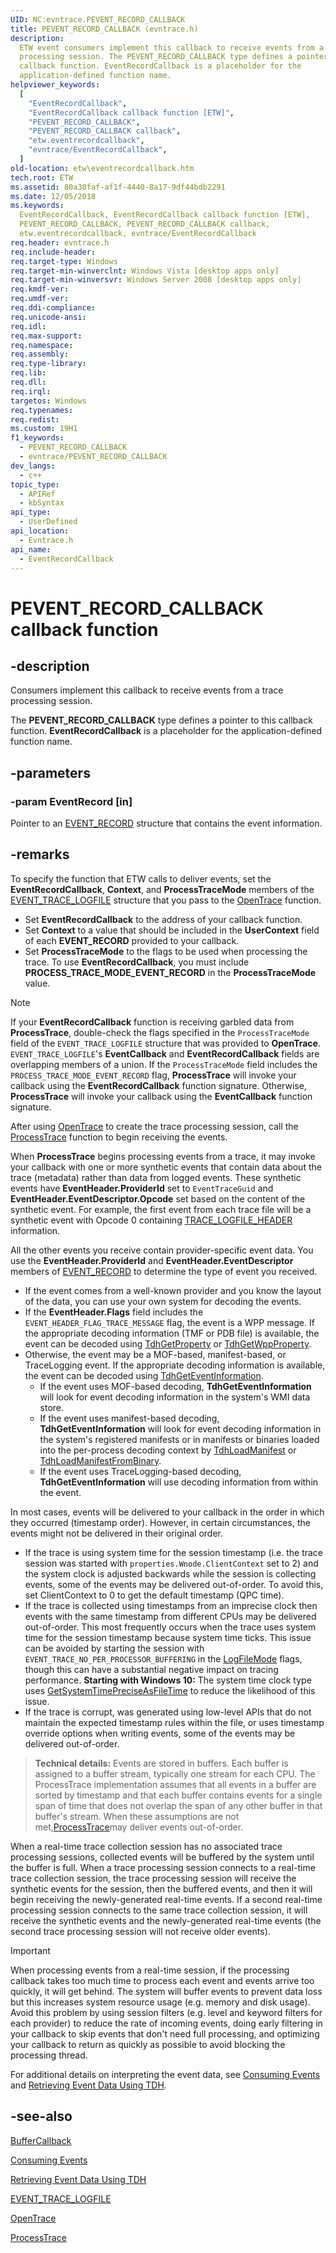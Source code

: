 ```yaml
---
UID: NC:evntrace.PEVENT_RECORD_CALLBACK
title: PEVENT_RECORD_CALLBACK (evntrace.h)
description:
  ETW event consumers implement this callback to receive events from a trace
  processing session. The PEVENT_RECORD_CALLBACK type defines a pointer to this
  callback function. EventRecordCallback is a placeholder for the
  application-defined function name.
helpviewer_keywords:
  [
    "EventRecordCallback",
    "EventRecordCallback callback function [ETW]",
    "PEVENT_RECORD_CALLBACK",
    "PEVENT_RECORD_CALLBACK callback",
    "etw.eventrecordcallback",
    "evntrace/EventRecordCallback",
  ]
old-location: etw\eventrecordcallback.htm
tech.root: ETW
ms.assetid: 80a30faf-af1f-4440-8a17-9df44bdb2291
ms.date: 12/05/2018
ms.keywords:
  EventRecordCallback, EventRecordCallback callback function [ETW],
  PEVENT_RECORD_CALLBACK, PEVENT_RECORD_CALLBACK callback,
  etw.eventrecordcallback, evntrace/EventRecordCallback
req.header: evntrace.h
req.include-header:
req.target-type: Windows
req.target-min-winverclnt: Windows Vista [desktop apps only]
req.target-min-winversvr: Windows Server 2008 [desktop apps only]
req.kmdf-ver:
req.umdf-ver:
req.ddi-compliance:
req.unicode-ansi:
req.idl:
req.max-support:
req.namespace:
req.assembly:
req.type-library:
req.lib:
req.dll:
req.irql:
targetos: Windows
req.typenames:
req.redist:
ms.custom: 19H1
f1_keywords:
  - PEVENT_RECORD_CALLBACK
  - evntrace/PEVENT_RECORD_CALLBACK
dev_langs:
  - c++
topic_type:
  - APIRef
  - kbSyntax
api_type:
  - UserDefined
api_location:
  - Evntrace.h
api_name:
  - EventRecordCallback
---
```


# PEVENT_RECORD_CALLBACK callback function

## -description

Consumers implement this callback to receive events from a trace processing
session.

The **PEVENT_RECORD_CALLBACK** type defines a pointer to this callback function.
**EventRecordCallback** is a placeholder for the application-defined function
name.

## -parameters

### -param EventRecord [in]

Pointer to an
[EVENT_RECORD](/windows/win32/api/evntcons/ns-evntcons-event_record) structure
that contains the event information.

## -remarks

To specify the function that ETW calls to deliver events, set the
**EventRecordCallback**, **Context**, and **ProcessTraceMode** members of the
[EVENT_TRACE_LOGFILE](/windows/win32/api/evntrace/ns-evntrace-event_trace_logfilea)
structure that you pass to the
[OpenTrace](/windows/win32/api/evntrace/nf-evntrace-opentracea) function.

- Set **EventRecordCallback** to the address of your callback function.
- Set **Context** to a value that should be included in the **UserContext**
  field of each **EVENT_RECORD** provided to your callback.
- Set **ProcessTraceMode** to the flags to be used when processing the trace. To
  use **EventRecordCallback**, you must include
  **PROCESS_TRACE_MODE_EVENT_RECORD** in the **ProcessTraceMode** value.

> [!Note]
> If your **EventRecordCallback** function is receiving garbled data
> from **ProcessTrace**, double-check the flags specified in the
> `ProcessTraceMode` field of the `EVENT_TRACE_LOGFILE` structure that was
> provided to **OpenTrace**. `EVENT_TRACE_LOGFILE`'s **EventCallback** and
> **EventRecordCallback** fields are overlapping members of a union. If the
> `ProcessTraceMode` field includes the `PROCESS_TRACE_MODE_EVENT_RECORD` flag,
> **ProcessTrace** will invoke your callback using the **EventRecordCallback**
> function signature. Otherwise, **ProcessTrace** will invoke your callback
> using the **EventCallback** function signature.

After using [OpenTrace](/windows/win32/api/evntrace/nf-evntrace-opentracea) to
create the trace processing session, call the
[ProcessTrace](/windows/win32/api/evntrace/nf-evntrace-processtrace) function to
begin receiving the events.

When **ProcessTrace** begins processing events from a trace, it may invoke your
callback with one or more synthetic events that contain data about the trace
(metadata) rather than data from logged events. These synthetic events have
**EventHeader.ProviderId** set to `EventTraceGuid` and
**EventHeader.EventDescriptor.Opcode** set based on the content of the synthetic
event. For example, the first event from each trace file will be a synthetic
event with Opcode 0 containing
[TRACE_LOGFILE_HEADER](/windows/win32/api/evntrace/ns-evntrace-trace_logfile_header)
information.

All the other events you receive contain provider-specific event data. You use
the **EventHeader.ProviderId** and **EventHeader.EventDescriptor** members of
[EVENT_RECORD](/windows/win32/api/evntcons/ns-evntcons-event_record) to
determine the type of event you received.

- If the event comes from a well-known provider and you know the layout of the
  data, you can use your own system for decoding the events.
- If the **EventHeader.Flags** field includes the
  `EVENT_HEADER_FLAG_TRACE_MESSAGE` flag, the event is a WPP message. If the
  appropriate decoding information (TMF or PDB file) is available, the event can
  be decoded using
  [TdhGetProperty](/windows/win32/api/tdh/nf-tdh-tdhgetproperty) or
  [TdhGetWppProperty](/windows/win32/api/tdh/nf-tdh-tdhgetwppproperty).
- Otherwise, the event may be a MOF-based, manifest-based, or TraceLogging
  event. If the appropriate decoding information is available, the event can be
  decoded using
  [TdhGetEventInformation](/windows/win32/api/tdh/nf-tdh-tdhgeteventinformation).
  - If the event uses MOF-based decoding, **TdhGetEventInformation** will look
    for event decoding information in the system's WMI data store.
  - If the event uses manifest-based decoding, **TdhGetEventInformation** will
    look for event decoding information in the system's registered manifests or
    in manifests or binaries loaded into the per-process decoding context by
    [TdhLoadManifest](/windows/win32/api/tdh/nf-tdh-tdhloadmanifest) or
    [TdhLoadManifestFromBinary](/windows/win32/api/tdh/nf-tdh-tdhloadmanifestfrombinary).
  - If the event uses TraceLogging-based decoding, **TdhGetEventInformation**
    will use decoding information from within the event.

In most cases, events will be delivered to your callback in the order in which
they occurred (timestamp order). However, in certain circumstances, the events
might not be delivered in their original order.

- If the trace is using system time for the session timestamp (i.e. the trace
  session was started with `properties.Wnode.ClientContext` set to 2) and the
  system clock is adjusted backwards while the session is collecting events,
  some of the events may be delivered out-of-order. To avoid this, set
  ClientContext to 0 to get the default timestamp (QPC time).
- If the trace is collected using timestamps from an imprecise clock then events
  with the same timestamp from different CPUs may be delivered out-of-order.
  This most frequently occurs when the trace uses system time for the session
  timestamp because system time ticks. This issue can be avoided by starting the
  session with `EVENT_TRACE_NO_PER_PROCESSOR_BUFFERING` in the
  [LogFileMode](/windows/win32/etw/logging-mode-constants) flags, though this
  can have a substantial negative impact on tracing performance. **Starting with
  Windows 10:** The system time clock type uses
  [GetSystemTimePreciseAsFileTime](/windows/win32/api/sysinfoapi/nf-sysinfoapi-getsystemtimepreciseasfiletime)
  to reduce the likelihood of this issue.
- If the trace is corrupt, was generated using low-level APIs that do not
  maintain the expected timestamp rules within the file, or uses timestamp
  override options when writing events, some of the events may be delivered
  out-of-order.

> **Technical details:** Events are stored in buffers. Each buffer is assigned
> to a buffer stream, typically one stream for each CPU. The ProcessTrace
> implementation assumes that all events in a buffer are sorted by timestamp and
> that each buffer contains events for a single span of time that does not
> overlap the span of any other buffer in that buffer's stream. When these
> assumptions are not met,[ProcessTrace](nf-evntrace-processtrace.md)may deliver events out-of-order.

When a real-time trace collection session has no associated trace processing
sessions, collected events will be buffered by the system until the buffer is
full. When a trace processing session connects to a real-time trace collection
session, the trace processing session will receive the synthetic events for the
session, then the buffered events, and then it will begin receiving the
newly-generated real-time events. If a second real-time processing session
connects to the same trace collection session, it will receive the synthetic
events and the newly-generated real-time events (the second trace processing
session will not receive older events).

> [!Important]
> When processing events from a real-time session, if the
> processing callback takes too much time to process each event and events
> arrive too quickly, it will get behind. The system will buffer events to
> prevent data loss but this increases system resource usage (e.g. memory and
> disk usage). Avoid this problem by using session filters (e.g. level and
> keyword filters for each provider) to reduce the rate of incoming events,
> doing early filtering in your callback to skip events that don't need full
> processing, and optimizing your callback to return as quickly as possible to
> avoid blocking the processing thread.

For additional details on interpreting the event data, see
[Consuming Events](/windows/win32/etw/consuming-events) and
[Retrieving Event Data Using TDH](/windows/desktop/ETW/retrieving-event-data-using-tdh).

## -see-also

[BufferCallback](/windows/desktop/ETW/buffercallback)

[Consuming Events](/windows/win32/etw/consuming-events)

[Retrieving Event Data Using TDH](/windows/desktop/ETW/retrieving-event-data-using-tdh)

[EVENT_TRACE_LOGFILE](/windows/desktop/ETW/event-trace-logfile)

[OpenTrace](/windows/win32/api/evntrace/nf-evntrace-opentracea)

[ProcessTrace](/windows/desktop/ETW/processtrace)
